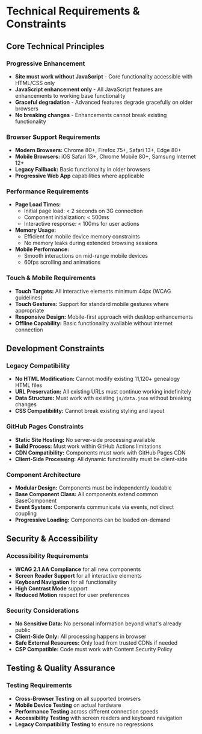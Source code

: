 # Technical Requirements & Constraints

## Core Technical Principles

### Progressive Enhancement
- **Site must work without JavaScript** - Core functionality accessible with HTML/CSS only
- **JavaScript enhancement only** - All JavaScript features are enhancements to working base functionality
- **Graceful degradation** - Advanced features degrade gracefully on older browsers
- **No breaking changes** - Enhancements cannot break existing functionality

### Browser Support Requirements
- **Modern Browsers:** Chrome 80+, Firefox 75+, Safari 13+, Edge 80+
- **Mobile Browsers:** iOS Safari 13+, Chrome Mobile 80+, Samsung Internet 12+
- **Legacy Fallback:** Basic functionality in older browsers
- **Progressive Web App** capabilities where applicable

### Performance Requirements
- **Page Load Times:**
  - Initial page load: < 2 seconds on 3G connection
  - Component initialization: < 500ms
  - Interactive response: < 100ms for user actions
- **Memory Usage:**
  - Efficient for mobile device memory constraints
  - No memory leaks during extended browsing sessions
- **Mobile Performance:**
  - Smooth interactions on mid-range mobile devices
  - 60fps scrolling and animations

### Touch & Mobile Requirements
- **Touch Targets:** All interactive elements minimum 44px (WCAG guidelines)
- **Touch Gestures:** Support for standard mobile gestures where appropriate
- **Responsive Design:** Mobile-first approach with desktop enhancements
- **Offline Capability:** Basic functionality available without internet connection

## Development Constraints

### Legacy Compatibility
- **No HTML Modification:** Cannot modify existing 11,120+ genealogy HTML files
- **URL Preservation:** All existing URLs must continue working indefinitely
- **Data Structure:** Must work with existing `js/data.json` without breaking changes
- **CSS Compatibility:** Cannot break existing styling and layout

### GitHub Pages Constraints
- **Static Site Hosting:** No server-side processing available
- **Build Process:** Must work within GitHub Actions limitations
- **CDN Compatibility:** Components must work with GitHub Pages CDN
- **Client-Side Processing:** All dynamic functionality must be client-side

### Component Architecture
- **Modular Design:** Components must be independently loadable
- **Base Component Class:** All components extend common BaseComponent
- **Event System:** Components communicate via events, not direct coupling
- **Progressive Loading:** Components can be loaded on-demand

## Security & Accessibility

### Accessibility Requirements
- **WCAG 2.1 AA Compliance** for all new components
- **Screen Reader Support** for all interactive elements
- **Keyboard Navigation** for all functionality
- **High Contrast Mode** support
- **Reduced Motion** respect for user preferences

### Security Considerations
- **No Sensitive Data:** No personal information beyond what's already public
- **Client-Side Only:** All processing happens in browser
- **Safe External Resources:** Only load from trusted CDNs if needed
- **CSP Compatible:** Code must work with Content Security Policy

## Testing & Quality Assurance

### Testing Requirements
- **Cross-Browser Testing** on all supported browsers
- **Mobile Device Testing** on actual hardware
- **Performance Testing** across different connection speeds
- **Accessibility Testing** with screen readers and keyboard navigation
- **Legacy Compatibility Testing** to ensure no regressions